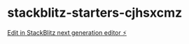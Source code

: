 # stackblitz-starters-cjhsxcmz

[Edit in StackBlitz next generation editor ⚡️](https://stackblitz.com/~/github.com/firemoney81-naldon/stackblitz-starters-cjhsxcmz)